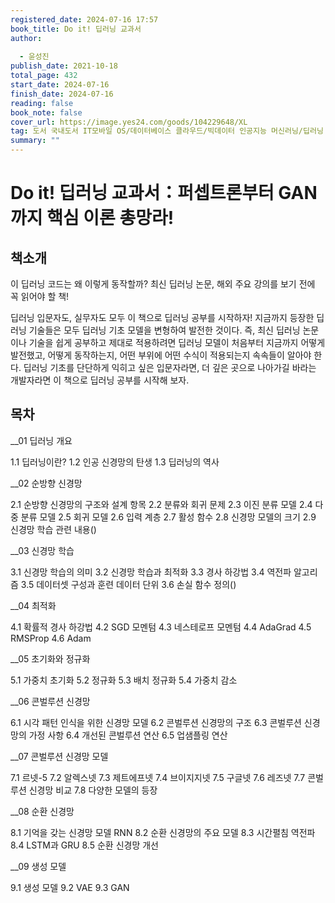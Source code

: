 ```yaml
---
registered_date: 2024-07-16 17:57
book_title: Do it! 딥러닝 교과서
author:
  
  - 윤성진
publish_date: 2021-10-18
total_page: 432
start_date: 2024-07-16
finish_date: 2024-07-16
reading: false
book_note: false
cover_url: https://image.yes24.com/goods/104229648/XL
tag: 도서 국내도서 IT모바일 OS/데이터베이스 클라우드/빅데이터 인공지능 머신러닝/딥러닝 프로그래밍언어 파이썬 컴퓨터공학 자료구조/알고리즘
summary: ""
---
```


# Do it! 딥러닝 교과서：퍼셉트론부터 GAN까지 핵심 이론 총망라!

## 책소개

이 딥러닝 코드는 왜 이렇게 동작할까?
최신 딥러닝 논문, 해외 주요 강의를 보기 전에 꼭 읽어야 할 책!

딥러닝 입문자도, 실무자도 모두 이 책으로 딥러닝 공부를 시작하자! 지금까지 등장한 딥러닝 기술들은 모두 딥러닝 기초 모델을 변형하여 발전한 것이다. 즉, 최신 딥러닝 논문이나 기술을 쉽게 공부하고 제대로 적용하려면 딥러닝 모델이 처음부터 지금까지 어떻게 발전했고, 어떻게 동작하는지, 어떤 부위에 어떤 수식이 적용되는지 속속들이 알아야 한다. 딥러닝 기초를 단단하게 익히고 싶은 입문자라면, 더 깊은 곳으로 나아가길 바라는 개발자라면 이 책으로 딥러닝 공부를 시작해 보자.



## 목차

__01 딥러닝 개요

1.1 딥러닝이란?
1.2 인공 신경망의 탄생
1.3 딥러닝의 역사

__02 순방향 신경망

2.1 순방향 신경망의 구조와 설계 항목
2.2 분류와 회귀 문제
2.3 이진 분류 모델
2.4 다중 분류 모델
2.5 회귀 모델
2.6 입력 계층
2.7 활성 함수
2.8 신경망 모델의 크기
2.9 신경망 학습 관련 내용()

__03 신경망 학습

3.1 신경망 학습의 의미
3.2 신경망 학습과 최적화
3.3 경사 하강법
3.4 역전파 알고리즘
3.5 데이터셋 구성과 훈련 데이터 단위
3.6 손실 함수 정의()

__04 최적화

4.1 확률적 경사 하강법
4.2 SGD 모멘텀
4.3 네스테로프 모멘텀
4.4 AdaGrad
4.5 RMSProp
4.6 Adam

__05 초기화와 정규화

5.1 가중치 초기화
5.2 정규화
5.3 배치 정규화
5.4 가중치 감소

__06 콘벌루션 신경망

6.1 시각 패턴 인식을 위한 신경망 모델
6.2 콘벌루션 신경망의 구조
6.3 콘벌루션 신경망의 가정 사항
6.4 개선된 콘벌루션 연산
6.5 업샘플링 연산

__07 콘벌루션 신경망 모델

7.1 르넷-5
7.2 알렉스넷
7.3 제트에프넷
7.4 브이지지넷
7.5 구글넷
7.6 레즈넷
7.7 콘벌루션 신경망 비교
7.8 다양한 모델의 등장

__08 순환 신경망

8.1 기억을 갖는 신경망 모델 RNN
8.2 순환 신경망의 주요 모델
8.3 시간펼침 역전파
8.4 LSTM과 GRU
8.5 순환 신경망 개선

__09 생성 모델

9.1 생성 모델
9.2 VAE
9.3 GAN



